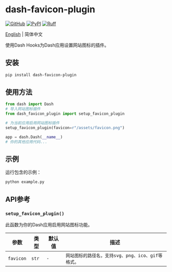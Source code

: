 # dash-favicon-plugin

[![GitHub](https://shields.io/badge/license-MIT-informational)](https://github.com/luojiaaoo/dash-favicon-plugin/blob/main/LICENSE)
[![PyPI](https://img.shields.io/pypi/v/dash-favicon-plugin.svg?color=dark-green)](https://pypi.org/project/dash-favicon-plugin/)
[![Ruff](https://img.shields.io/endpoint?url=https://raw.githubusercontent.com/astral-sh/ruff/main/assets/badge/v2.json)](https://github.com/astral-sh/ruff)

[English](./README.md) | 简体中文

使用Dash Hooks为Dash应用设置网站图标的插件。

## 安装

```bash
pip install dash-favicon-plugin
```

## 使用方法

```python
from dash import Dash
# 导入网站图标插件
from dash_favicon_plugin import setup_favicon_plugin

# 为当前应用启用网站图标插件
setup_favicon_plugin(favicon=r"/assets/favicon.png")

app = dash.Dash(__name__)
# 你的其他应用代码...
```

## 示例

运行包含的示例：

```bash
python example.py
```


## API参考

### `setup_favicon_plugin()`

此函数为你的Dash应用启用网站图标功能。

| 参数      | 类型   | 默认值 | 描述                                                  |
| --------- | ------ | ------ | ---------------------------------------------------- |
| `favicon` | `str`  | `-`    | `网站图标的路径名，支持svg、png、ico、gif等格式。` |